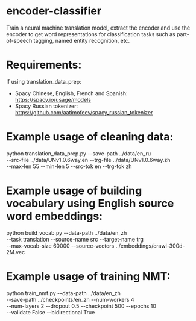 # encoder-classifier
Train a neural machine translation model, extract the encoder and use the encoder to get word representations for classification tasks such as part-of-speech tagging, named entity recognition, etc.

# Requirements:

If using translation_data_prep:
 - Spacy Chinese, English, French and Spanish: https://spacy.io/usage/models
 - Spacy Russian tokenizer: https://github.com/aatimofeev/spacy_russian_tokenizer

# Example usage of cleaning data:

python translation_data_prep.py  --save-path ../data/en_ru \
--src-file ../data/UNv1.0.6way.en --trg-file ../data/UNv1.0.6way.zh \
--max-len 55 --min-len 5 --src-tok en --trg-tok zh

# Example usage of building vocabulary using English source word embeddings:

python build_vocab.py --data-path ../data/en_zh \
--task translation --source-name src --target-name trg \
--max-vocab-size 60000 --source-vectors ../embeddings/crawl-300d-2M.vec

# Example usage of training NMT:

python train_nmt.py --data-path ../data/en_zh \
--save-path ../checkpoints/en_zh --num-workers 4 \
--num-layers 2 --dropout 0.5 --checkpoint 500 --epochs 10 \
--validate False --bidirectional True
